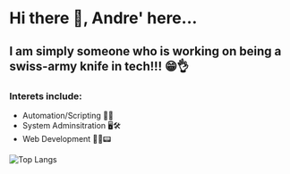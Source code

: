# Hi there 👋,  Andre' here...

## I am simply someone who is working on being a swiss-army knife in tech!!! 😁👌

### Interets include:
- Automation/Scripting  🤖🚀
- System Adminsitration 🖥️🛠️
- Web Development 👨‍💻📟


![Top Langs](https://github-readme-stats-red-kappa-82.vercel.app/api/top-langs/?username=andre-east&layout=compact&theme=github_dark_dimmed&langs_count=10,exclude_repo=Budget-App)


 <!-- [![Top Langs](https://github-readme-stats-red-kappa-82.vercel.app/api/top-langs/?username=andre-east&theme=github_dark_dimmed&langs_count=8)](https://github.com/andre-east/github-readme-stats)  -->
<!-- ![Top Langs](https://github-readme-stats-red-kappa-82.vercel.app/api/top-langs/?username=andre-east&hide_progress=true&theme=github_dark_dimmed&langs_count=8) -->